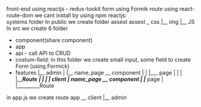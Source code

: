 front-end using reactjs - redux-tookit
form using Formik
route using react-route-dom
we cant install by using npm
reactjs:  
 	systems folder 
 In public 
  we create folder assest 
  	assest _ css
  		|__ img	
  		|__ JS
In src 
	we create 6 folder

- component(share component)
- app
- api - call API to CRUD
- costum-field: in this folder we create small input, some field to create Form (using Formick)
- features
	|__ admin 
	|		|__ name_page __ component
	|		|			|___ page
	|		|
	|		|_________Route
	|
	|
	|
	|__ client
			|__ name_page __ component
			|			|___ page
			|
			|_________Route


in app.js we create route 
 app __ client
 	|__ admin	